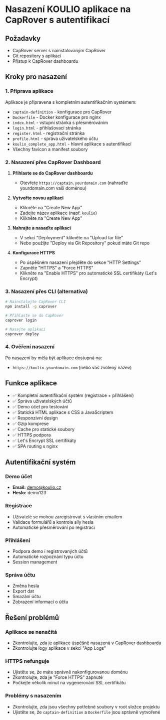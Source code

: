 # Nasazení KOULIO aplikace na CapRover s autentifikací

## Požadavky
- CapRover server s nainstalovaným CapRover
- Git repository s aplikací
- Přístup k CapRover dashboardu

## Kroky pro nasazení

### 1. Příprava aplikace
Aplikace je připravena s kompletním autentifikačním systémem:
- `captain-definition` - konfigurace pro CapRover
- `Dockerfile` - Docker konfigurace pro nginx
- `index.html` - vstupní stránka s přesměrováním
- `login.html` - přihlašovací stránka
- `register.html` - registrační stránka
- `profile.html` - správa uživatelského účtu
- `koulio_complete_app.html` - hlavní aplikace s autentifikací
- Všechny favicon a manifest soubory

### 2. Nasazení přes CapRover Dashboard

1. **Přihlaste se do CapRover dashboardu**
   - Otevřete `https://captain.yourdomain.com` (nahraďte yourdomain.com vaší doménou)

2. **Vytvořte novou aplikaci**
   - Klikněte na "Create New App"
   - Zadejte název aplikace (např. `koulio`)
   - Klikněte na "Create New App"

3. **Nahrajte a nasaďte aplikaci**
   - V sekci "Deployment" klikněte na "Upload tar file"
   - Nebo použijte "Deploy via Git Repository" pokud máte Git repo

4. **Konfigurace HTTPS**
   - Po úspěšném nasazení přejděte do sekce "HTTP Settings"
   - Zapněte "HTTPS" a "Force HTTPS"
   - Klikněte na "Enable HTTPS" pro automatické SSL certifikáty (Let's Encrypt)

### 3. Nasazení přes CLI (alternativa)

```bash
# Nainstalujte CapRover CLI
npm install -g caprover

# Přihlaste se do CapRover
caprover login

# Nasajte aplikaci
caprover deploy
```

### 4. Ověření nasazení

Po nasazení by měla být aplikace dostupná na:
- `https://koulio.yourdomain.com` (nebo váš zvolený název)

## Funkce aplikace

- ✅ Kompletní autentifikační systém (registrace + přihlášení)
- ✅ Správa uživatelských účtů
- ✅ Demo účet pro testování
- ✅ Statická HTML aplikace s CSS a JavaScriptem
- ✅ Responzivní design
- ✅ Gzip komprese
- ✅ Cache pro statické soubory
- ✅ HTTPS podpora
- ✅ Let's Encrypt SSL certifikáty
- ✅ SPA routing s nginx

## Autentifikační systém

### Demo účet
- **Email:** demo@koulio.cz
- **Heslo:** demo123

### Registrace
- Uživatelé se mohou zaregistrovat s vlastním emailem
- Validace formulářů a kontrola síly hesla
- Automatické přesměrování po registraci

### Přihlášení
- Podpora demo i registrovaných účtů
- Automatické rozpoznání typu účtu
- Session management

### Správa účtu
- Změna hesla
- Export dat
- Smazání účtu
- Zobrazení informací o účtu

## Řešení problémů

### Aplikace se nenačítá
- Zkontrolujte, zda je aplikace úspěšně nasazená v CapRover dashboardu
- Zkontrolujte logy aplikace v sekci "App Logs"

### HTTPS nefunguje
- Ujistěte se, že máte správně nakonfigurovanou doménu
- Zkontrolujte, zda je "Force HTTPS" zapnuté
- Počkejte několik minut na vygenerování SSL certifikátu

### Problémy s nasazením
- Zkontrolujte, zda jsou všechny potřebné soubory v root složce projektu
- Ujistěte se, že `captain-definition` a `Dockerfile` jsou správně vytvořené

